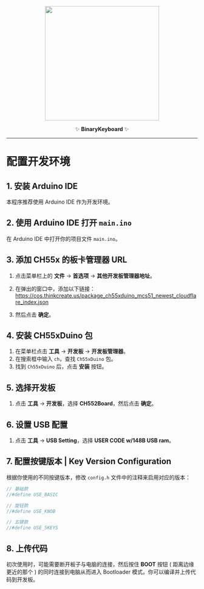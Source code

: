 <p align="center">
  <img src="https://github.com/user-attachments/assets/1fc84ca3-9192-4450-850b-dca9ef54fc58" width="300">
</p>

<p align="center">
  ✨ <b>BinaryKeyboard</b> ✨
</p>

<hr>

# 配置开发环境

## 1. 安装 Arduino IDE
本程序推荐使用 Arduino IDE 作为开发环境。

## 2. 使用 Arduino IDE 打开 `main.ino`
在 Arduino IDE 中打开你的项目文件 `main.ino`。

## 3. 添加 CH55x 的板卡管理器 URL

1. 点击菜单栏上的 **文件** -> **首选项** -> **其他开发板管理器地址**。
2. 在弹出的窗口中，添加以下链接：
https://cos.thinkcreate.us/package_ch55xduino_mcs51_newest_cloudflare_index.json

3. 然后点击 **确定**。

## 4. 安装 CH55xDuino 包

1. 在菜单栏点击 **工具** -> **开发板** -> **开发板管理器**。
2. 在搜索框中输入 `ch`，查找 `Ch55xDuino` 包。
3. 找到 `Ch55xDuino` 后，点击 **安装** 按钮。

## 5. 选择开发板

1. 点击 **工具** -> **开发板**，选择 **CH552Board**，然后点击 **确定**。

## 6. 设置 USB 配置

1. 点击 **工具** -> **USB Setting**，选择 **USER CODE w/148B USB ram**。

## 7. 配置按键版本 | Key Version Configuration

根据你使用的不同按键版本，修改 `config.h` 文件中的注释来启用对应的版本：

```c
// 基础款
//#define USE_BASIC

// 旋钮款
//#define USE_KNOB

// 五键款
//#define USE_5KEYS
```

## 8. 上传代码

初次使用时，可能需要断开板子与电脑的连接，然后按住 **BOOT** 按钮 ( 距离边缘更近的那个 ) 的同时连接到电脑从而进入 Bootloader 模式。你可以编译并上传代码到开发板。

